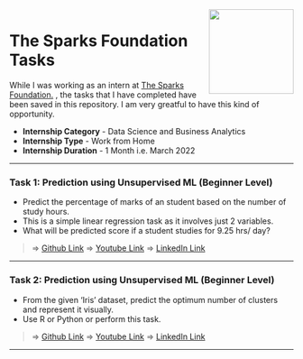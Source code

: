 <img align = right height = 150 width = 150 src = https://www.thesparksfoundationsingapore.org/images/logo_small.png>

#  The Sparks Foundation Tasks
While I was working as an intern at [The Sparks Foundation.](https://www.thesparksfoundationsingapore.org/) , the tasks that I have completed have been saved in this repository. I am very greatful to have this kind of opportunity.

- **Internship Category** - Data Science and Business Analytics
- **Internship Type** - Work from Home
- **Internship Duration** - 1 Month i.e. March 2022
<hr>

### Task 1: Prediction using Unsupervised ML (Beginner Level)
- Predict the percentage of marks of an student based on the number of study hours.
- This is a simple linear regression task as it involves just 2 variables.
- What will be predicted score if a student studies for 9.25 hrs/ day?

> => [Github Link](https://github.com/DivyamSingh18/The-Sparks-Foundation-Tasks/blob/main/Task-1%20Prediction%20Using%20Supervised%20ML.ipynb)
> => [Youtube Link](https://youtu.be/rUSoNV6-A9A ) 
> => [LinkedIn Link](https://www.linkedin.com/posts/divyam-singh-408b221ba_tsf-thesparksfoundation-griptask-activity-6906933436263862272-Cks5?utm_source=linkedin_share&utm_medium=member_desktop_web ) <br>

<hr>

### Task 2: Prediction using Unsupervised ML (Beginner Level)
- From the given ‘Iris’ dataset, predict the optimum number of clusters and represent it visually.
- Use R or Python or perform this task.

> => [Github Link](https://github.com/DivyamSingh18/The-Sparks-Foundation-Tasks/blob/main/Task-2%20Prediction%20using%20Unsupervised%20ML.ipynb)
> => [Youtube Link](https://youtu.be/eSxJcoPd9oA) 
> => [LinkedIn Link](https://www.linkedin.com/posts/divyam-singh-408b221ba_gripmarch22-tsf-thesparksfoundation-activity-6908335501561192448-g84c?utm_source=linkedin_share&utm_medium=member_desktop_web ) <br>

<hr>

